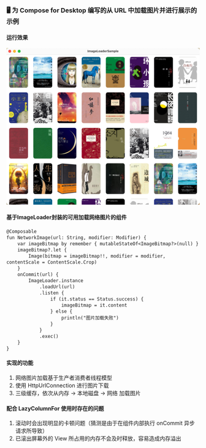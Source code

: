 ### 🖥️ 为 Compose for Desktop 编写的从 URL 中加载图片并进行展示的示例

#### 运行效果

![](screenshot/screenshot.png)

#### 基于ImageLoader封装的可用加载网络图片的组件
```
@Composable
fun NetworkImage(url: String, modifier: Modifier) {
    var imageBitmap by remember { mutableStateOf<ImageBitmap?>(null) }
    imageBitmap?.let {
        Image(bitmap = imageBitmap!!, modifier = modifier, contentScale = ContentScale.Crop)
    }
    onCommit(url) {
        ImageLoader.instance
            .loadUrl(url)
            .listen {
                if (it.status == Status.success) {
                    imageBitmap = it.content
                } else {
                    println("图片加载失败")
                }
            }
            .exec()
    }
}
```
#### 实现的功能

1. 网络图片加载基于生产者消费者线程模型
2. 使用 HttpUrlConnection 进行图片下载
3. 三级缓存，依次从内存 -> 本地磁盘 -> 网络 加载图片

#### 配合 LazyColumnFor 使用时存在的问题
1. 滚动时会出现明显的卡顿问题（猜测是由于在组件内部执行 onCommit 异步请求所导致）
2. 已滚出屏幕外的 View 所占用的内存不会及时释放，容易造成内存溢出

